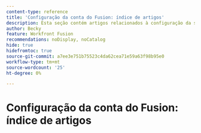 ```yaml
---
content-type: reference
title: 'Configuração da conta do Fusion: índice de artigos'
description: Esta seção contém artigos relacionados à configuração da sua conta no Adobe Workfront Fusion.
author: Becky
feature: Workfront Fusion
recommendations: noDisplay, noCatalog
hide: true
hidefromtoc: true
source-git-commit: a7ee3e751b75523c4da62cea71e59a63f98b95e0
workflow-type: tm+mt
source-wordcount: '25'
ht-degree: 0%

---
```



# Configuração da conta do Fusion: índice de artigos
